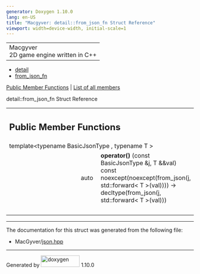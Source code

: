 ```yaml
---
generator: Doxygen 1.10.0
lang: en-US
title: "Macgyver: detail::from_json_fn Struct Reference"
viewport: width=device-width, initial-scale=1
---
```


<div id="top">

<div id="titlearea">

<table data-cellspacing="0" data-cellpadding="0">
<colgroup>
<col style="width: 100%" />
</colgroup>
<tbody>
<tr id="projectrow" class="odd">
<td id="projectalign"><div id="projectname">
Macgyver
</div>
<div id="projectbrief">
2D game engine written in C++
</div></td>
</tr>
</tbody>
</table>

</div>

<div id="main-nav">

</div>

<div id="nav-path" class="navpath">

- <a href="namespacedetail.html" class="el">detail</a>
- <a href="structdetail_1_1from__json__fn.html"
  class="el">from_json_fn</a>

</div>

</div>

<div class="header">

<div class="summary">

[Public Member Functions](#pub-methods) \| [List of all
members](structdetail_1_1from__json__fn-members.html)

</div>

<div class="headertitle">

<div class="title">

detail::from_json_fn Struct Reference

</div>

</div>

</div>

<div class="contents">

<table class="memberdecls">
<colgroup>
<col style="width: 50%" />
<col style="width: 50%" />
</colgroup>
<tbody>
<tr class="odd heading">
<td colspan="2"><h2 id="public-member-functions"
class="groupheader"><span id="pub-methods"></span> Public Member
Functions</h2></td>
</tr>
<tr id="r_a98f7c5bf6d2857ac7281d2b0fd98a907"
class="even memitem:a98f7c5bf6d2857ac7281d2b0fd98a907">
<td colspan="2" class="memTemplParams"><span
id="a98f7c5bf6d2857ac7281d2b0fd98a907"></span> template&lt;typename
BasicJsonType , typename T &gt;</td>
</tr>
<tr class="odd memitem:a98f7c5bf6d2857ac7281d2b0fd98a907">
<td class="memTemplItemLeft" style="text-align: right;"
data-valign="top">auto </td>
<td class="memTemplItemRight"
data-valign="bottom"><strong>operator()</strong> (const BasicJsonType
&amp;j, T &amp;&amp;val) const noexcept(noexcept(from_json(j,
std::forward&lt; T &gt;(val)))) -&gt; decltype(from_json(j,
std::forward&lt; T &gt;(val)))</td>
</tr>
<tr class="even separator:a98f7c5bf6d2857ac7281d2b0fd98a907">
<td colspan="2" class="memSeparator"> </td>
</tr>
</tbody>
</table>

------------------------------------------------------------------------

The documentation for this struct was generated from the following file:

- MacGyver/<a href="json_8hpp_source.html" class="el">json.hpp</a>

</div>

------------------------------------------------------------------------

<span class="small">Generated
by [<img src="doxygen.svg" class="footer" width="104" height="31"
alt="doxygen" />](https://www.doxygen.org/index.html) 1.10.0</span>
